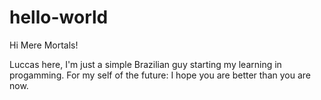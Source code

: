 # hello-world

Hi Mere Mortals!

Luccas here, I'm just a simple Brazilian guy starting my learning in progamming.
For my self of the future: I hope you are better than you are now.
